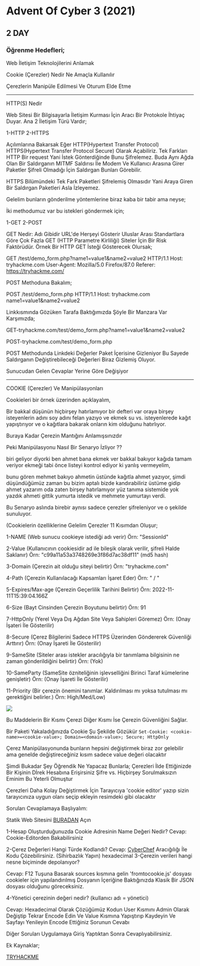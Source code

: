 # Advent Of Cyber 3 (2021)
## 2 DAY

### Öğrenme Hedefleri;

Web İletişim Teknolojilerini Anlamak 

Cookie (Çerezler) Nedir Ne Amaçla Kullanılır

Çerezlerin Manipüle Edilmesi Ve Oturum Elde Etme


-----------------------------------------------------------------------------------------


HTTP(S) Nedir

Web Sitesi Bir Bilgisayarla İletişim Kurması İçin Aracı Bir Protokole İhtiyaç Duyar.
Ana 2 İletişim Türü Vardır;

1-HTTP
2-HTTPS

Açılımlarına Bakarsak Eğer HTTP(Hypertext Transfer Protocol) HTTPS(Hypertext Transfer Protocol Secure) Olarak Açabiliriz.
Tek Farkları HTTP Bir request Yani İstek Gönterdiğinde Bunu Şifrelemez. Buda Aynı Ağda Olan Bir Saldırganın MITMF Saldırısı İle
Modem Ve Kullanıcı Arasına Girer Paketler Şifreli Olmadığı İçin Saldırgan Bunları Görebilir.


HTTPS Bilümündeki Tek Fark Paketleri Şifrelemiş Olmasıdır Yani Araya Giren Bir Saldırgan Paketleri Asla İzleyemez.

Gelelim bunların gönderilme yöntemlerine biraz kaba bir tabir ama neyse;

İki methodumuz var bu istekleri göndermek için;

1-GET
2-POST

GET Nedir: Adı Gibidir URL'de Herşeyi Gösterir Uluslar Arası Standartlara Göre Çok Fazla GET (HTTP Parametre Kirliliği) Siteler İçin Bir Risk Faktörüdür.
Örnek Bir HTTP GET İsteği Gösterecek Olursak;



GET /test/demo_form.php?name1=value1&name2=value2 HTTP/1.1
Host: tryhackme.com
User-Agent: Mozilla/5.0 Firefox/87.0
Referer: https://tryhackme.com/


POST Methoduna Bakalım;



POST /test/demo_form.php HTTP/1.1
Host: tryhackme.com
name1=value1&name2=value2


Linkkısmında Gözüken Tarafa Baktığımızda Şöyle Bir Manzara Var Karşımızda;

GET-tryhackme.com/test/demo_form.php?name1=value1&name2=value2


POST-tryhackme.com/test/demo_form.php


POST Methodunda Linkdeki Değerler Paket İçerisine Gizleniyor Bu Sayede Saldırganın Değiştirebileceği Değerleri Biraz Gizlemiş Oluyor.

Sunucudan Gelen Cevaplar Yerine Göre Değişiyor

-------------------------------------------------------------------------------------------------------------------------------

COOKIE (Çerezler) Ve Manipülasyonları


Cookieleri bir örnek üzerinden açıklayalım,

Bir bakkal düşünün hiçbirşey hatırlamıyor bir defteri var oraya birşey isteyenlerin adını soy adını felan yazıyo ve ekmek su vs. isteyenlerede kağıt yapıştırıyor
ve o kağıtlara bakarak onların kim olduğunu hatırlıyor.

Buraya Kadar Çerezin Mantığını Anlamışsınızdır

Peki Manipülasyonu Nasıl Bir Senaryo İzliyor ??

biri geliyor diyorki ben ahmet bana ekmek ver
bakkal bakıyor kağıda tamam veriyor ekmeği tabi önce listeyi kontrol ediyor ki yanlış vermeyelim,

bunu gören mehmet bakıyo ahmetin üstünde kağıtla ahmet yazıyor, şimdi düşündüğümüz zaman bu bizim aptalı bizde kandırabiliriz üstüme gidip ahmet yazarım
oda zaten birşey hatırlamıyor yüz tanıma sistemide yok yazdık ahmeti gittik yumurta istedik ve mehmete yumurtayı verdi.

Bu Senaryo aslında birebir aynısı sadece çerezler şifreleniyor ve o şekilde sunuluyor.


(Cookielerin özelliklerine Gelelim Çerezler 11 Kısımdan Oluşur;

1-NAME                 (Web sunucu cookieye istediği adı verir)           Örn: "SessionId"



2-Value                (Kullanıcının cookiesidir ad ile bileşik olarak verilir, şifreli Halde Saklanır)      Örn: "c99a11a53a3748269e3f86d7ac38df11" (md5 hash)



3-Domain               (Çerezin ait olduğu siteyi belirtir)        Örn: "tryhackme.com"



4-Path                 (Çerezin Kullanılacağı Kapsamları İşaret Eder)    Örn:  "  /  "



5-Expires/Max-age      (Çerezin Geçerlilik Tarihini Belirtir)    Örn:  2022-11-11T15:39:04.166Z



6-Size                 (Bayt Cinsinden Çerezin Boyutunu belirtir)   Örn:   91



7-HttpOnly             (Yerel Veya Dış Ağdan Site Veya Sahipleri Göremez) Örn: (Onay İşateri İle Gösterilir)



8-Secure               (Çerez Bilgilerini Sadece HTTPS Üzerinden Göndererek Güvenliği Arttırır)  Örn: (Onay İşareti İle Gösterilir)



9-SameSite             (Siteler arası istekler aracılığıyla bir tanımlama bilgisinin ne zaman gönderildiğini belirtir)    Örn: (Yok)



10-SameParty           (SameSite özniteliğinin işlevselliğini Birinci Taraf kümelerine genişletir)   Örn:   (Onay İşareti İle Gösterilir)



11-Priority            (Bir çerezin önemini tanımlar. Kaldırılması mı yoksa tutulması mı gerektiğini belirler.) Örn: High/Med/Low)


![](./img/COOKİE.PNG)


Bu Maddelerin Bir Kısmı Çerezi Diğer Kısmı İse Çerezin Güvenliğini Sağlar.

Bir Paketi Yakaladığınızda Cookie Şu Şekilde Gözükür ``Set-Cookie: <cookie-name>=<cookie-value>; Domain=<domain-value>; Secure; HttpOnly``

Çerez Manipülasyonunda bunların hepsini değiştirmek biraz zor gelebilir ama genelde değiştireceğiniz kısım sadece value değeri olacaktır

Şimdi Bukadar Şey Öğrendik Ne Yapacaz Bunlarla;
Çerezleri İlde Ettiğinizde Bir Kişinin Dİrek Hesabına Erişirsiniz Şifre vs. Hiçbirşey Sorulmaksızın Eminim Bu Yeterli Olmuştur

Çerezleri Daha Kolay Değiştirmek İçin Tarayıcıya 'cookie editor' yazıp sizin tarayıcınıza uygun olanı seçip ekleyin resimdeki gibi olacaktır


Soruları Cevaplamaya Başlıyalım:

Statik Web Sitesini  [BURADAN](https://static-labs.tryhackme.cloud/sites/aoc-cookies/) Açın


1-Hesap Oluşturduğunuzda Cookie Adresinin Name Değeri Nedir?
Cevap: Cookie-Editorden Bakabilirsiniz

2-Çerez Değerleri Hangi Türde Kodlandı?
Cevap: [CyberChef](https://gchq.github.io/CyberChef/) Aracığılığı İle Kodu Çözebilirsiniz. (Sihirbazlık Yapın)
hexadecimal
3-Çerezin verileri hangi nesne biçiminde depolanıyor?

Cevap: F12 Tuşuna Basarak sources kısmına gelin 'fromtocookie.js'  dosyası cookieler için yapılandırılmış
Dosyanın İçeriğine Baktığınızda Klasik Bir JSON dosyası olduğunu göreceksiniz.



4-Yönetici çerezinin değeri nedir? (kullanıcı adı = yönetici)

Cevap: Hexadecimal Olarak Çözüğümüz Kodun User Kısmını Admin Olarak Değiştip Tekrar Encode Edin Ve Value Kısmına Yapıştırıp Kaydeyin Ve Sayfayı Yenileyin Encode
Ettiğiniz Sorunun Cevabı

Diğer Soruları Uygulamaya Giriş Yaptıktan Sonra Cevaplıyabilirsiniz.

Ek Kaynaklar;

[TRYHACKME](https://tryhackme.com/jr/authenticationbypass)
